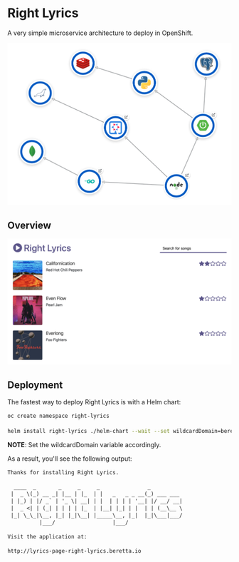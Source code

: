 # Right Lyrics

A very simple microservice architecture to deploy in OpenShift.

![components](./components.png)

## Overview

![overview](./overview.png)

## Deployment

The fastest way to deploy Right Lyrics is with a Helm chart:

```bash
oc create namespace right-lyrics

helm install right-lyrics ./helm-chart --wait --set wildcardDomain=beretta.io -n right-lyrics
```

**NOTE**: Set the wildcardDomain variable accordingly.

As a result, you'll see the following output:

```
Thanks for installing Right Lyrics.

  ____  _       _     _     _               _
 |  _ \(_) __ _| |__ | |_  | |   _   _ _ __(_) ___ ___
 | |_) | |/ _` | '_ \| __| | |  | | | | '__| |/ __/ __|
 |  _ <| | (_| | | | | |_  | |__| |_| | |  | | (__\__ \
 |_| \_\_|\__, |_| |_|\__| |_____\__, |_|  |_|\___|___/
          |___/                  |___/

Visit the application at:

http://lyrics-page-right-lyrics.beretta.io
```